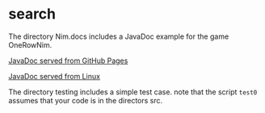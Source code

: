 # search

The directory Nim.docs includes a JavaDoc example for the game OneRowNim.

  <a href="https://loyola312fa18.github.io/search/Nim.docs/index.html"> JavaDoc served from GitHub Pages </a>
  
  <a href="http://www.cs.loyola.edu/~binkley/312/src/asn9.javadoc-example/Nim.docs"> JavaDoc served from Linux </a>


The directory testing includes a simple test case.  note that the script 
`test0` assumes that your code is in the directors src.

